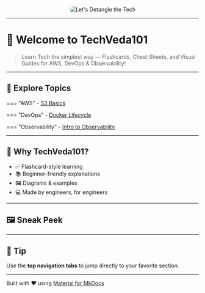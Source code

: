 <p align="center">
  <img src="site/assets/images/Techvedaimage.png" alt="Let's Detangle the Tech" style="max-width: 100%; border-radius: 12px;" />
</p>

---

# 👋 Welcome to **TechVeda101**

> Learn Tech the simplest way — Flashcards, Cheat Sheets, and Visual Guides for AWS, DevOps & Observability!

---

## 🚀 Explore Topics

=== "AWS"
    - [S3 Basics](docs/aws/s3-basics.md)

=== "DevOps"
    - [Docker Lifecycle](docs/devops/docker-lifecycle.md)

=== "Observability"
    - [Intro to Observability](docs/observability/intro.md)

---

## 🧠 Why TechVeda101?

- ✅ Flashcard-style learning
- 📚 Beginner-friendly explanations
- 🖼️ Diagrams & examples
- 💻 Made by engineers, for engineers

---

## 🖼️ Sneak Peek

<!-- ![S3 Diagram](/assets/images/s3-diagram.png) -->

---

## 📌 Tip
Use the **top navigation tabs** to jump directly to your favorite section.

---

Built with ❤️ using [Material for MkDocs](https://squidfunk.github.io/mkdocs-material/)
